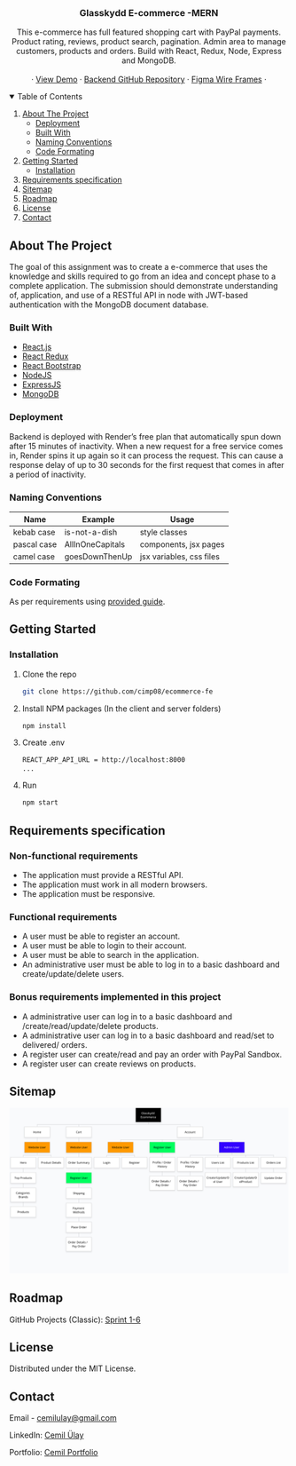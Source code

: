 <!-- PROJECT LOGO -->
<br />
<p align="center">
  <!-- <a href="https://github.com/">
    <img src="images/logo.png" alt="Logo" width="80" height="80">
  </a> -->

  <h3 align="center">Glasskydd E-commerce -MERN</h3>

  <p align="center">
    This e-commerce has full featured shopping cart with PayPal payments. Product rating, reviews, product search, pagination. Admin area to manage customers, products and orders. Build with React, Redux, Node, Express and MongoDB.  
    <br />
    <br />
    · <a href="https://glasskydd.netlify.app/" target="_blank">View Demo</a>
    ·
    <a href="https://github.com/cimp08/ecommerce-be" target="_blank">Backend GitHub Repository</a>
    ·
    <a href="https://www.figma.com/file/uK1tRqiK8zJKoutFzgrMso/glasskydd?node-id=0%3A1" target="_blank">Figma Wire Frames</a>
    ·
  </p>
</p>

<!-- TABLE OF CONTENTS -->
<details open="open">
  <summary>Table of Contents</summary>
  <ol>
    <li>
      <a href="#about-the-project">About The Project</a>
      <ul>
      <li><a href="#deployment">Deployment</a></li>
        <li><a href="#built-with">Built With</a></li>
        <li><a href="#naming-conventions">Naming Conventions</a></li>
        <li><a href="#code-conventions">Code Formating</a></li>
      </ul>
    </li>
    <li>
      <a href="#getting-started">Getting Started</a>
      <ul>
        <li><a href="#installation">Installation</a></li>
      </ul>
    </li>
    <li><a href="#requirements-specification">Requirements specification</a></li>
    <li><a href="#sitemap">Sitemap</a></li>
    <li><a href="#roadmap">Roadmap</a></li>
    <li><a href="#license">License</a></li>
    <li><a href="#contact">Contact</a></li>
  </ol>
</details>

<!-- ABOUT THE PROJECT -->

## About The Project

The goal of this assignment was to create a e-commerce that uses the knowledge and skills required to go from an idea and concept phase to a complete application. The submission should demonstrate understanding of, application, and use of a RESTful API in node with JWT-based authentication with the MongoDB document database.

### Built With

- [React.js](https://reactjs.org/)
- [React Redux](https://react-redux.js.org/)
- [React Bootstrap](https://react-bootstrap.github.io/)
- [NodeJS](https://nodejs.org/en/)
- [ExpressJS](https://expressjs.com/)
- [MongoDB](https://www.mongodb.com/)

### Deployment

Backend is deployed with Render’s free plan that automatically spun down after 15 minutes of inactivity. When a new request for a free service comes in, Render spins it up again so it can process the request.
This can cause a response delay of up to 30 seconds for the first request that comes in after a period of inactivity.

### Naming Conventions

| Name        | Example          | Usage                             |
| ----------- | ---------------- | --------------------------------- |
| kebab case  | is-not-a-dish    | style classes                     |
| pascal case | AllInOneCapitals | components, jsx pages             |
| camel case  | goesDownThenUp   | jsx variables, css files          |

### Code Formating

As per requirements using [provided guide](https://vicvijayakumar.com/blog/eslint-airbnb-style-guide-prettier).


<!-- GETTING STARTED -->

## Getting Started

### Installation

1. Clone the repo
   ```sh
   git clone https://github.com/cimp08/ecommerce-fe
   ```
2. Install NPM packages (In the client and server folders)
   ```sh
   npm install
   ```
3. Create .env 
   ```JS
   REACT_APP_API_URL = http://localhost:8000
   ...
   ```
4. Run 
   ```sh
   npm start
   ```

<!-- Users -->

## Requirements specification

<!-- Add some user stories -->
### Non-functional requirements
* The application must provide a RESTful API.
* The application must work in all modern browsers.
* The application must be responsive.

### Functional requirements
* A user must be able to register an account.
* A user must be able to login to their account.
* A user must be able to search in the application.
* An administrative user must be able to log in to a basic dashboard and create/update/delete users.

### Bonus requirements implemented in this project
* A administrative user can log in to a basic dashboard and /create/read/update/delete products.
* A administrative user can log in to a basic dashboard and read/set to delivered/ orders.
* A register user can create/read and pay an order with PayPal Sandbox.
* A register user can create reviews on products.

<!-- SITEMAP -->

## Sitemap

<img src="src/assets/img/sitemap.png" alt="sitemap">

<!-- ROADMAP -->

## Roadmap

GitHub Projects (Classic): [Sprint 1-6](https://github.com/cimp08/ecommerce-fe/projects?query=is%3Aclosed&type=classic)

<!-- LICENSE -->

## License

Distributed under the MIT License.

<!-- CONTACT -->

## Contact

Email - cemilulay@gmail.com

LinkedIn: [Cemil Ülay](www.linkedin.com/in/cemilulay)

Portfolio: [Cemil Portfolio](https://cemil.netlify.app/)